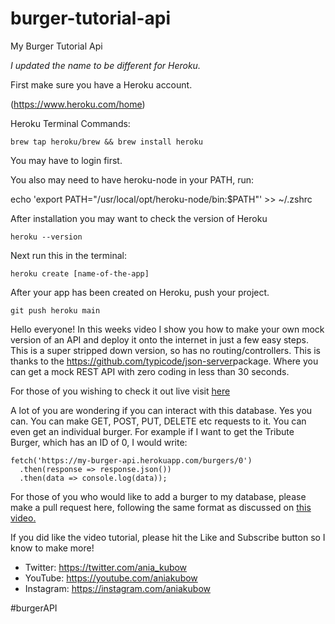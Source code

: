 # burger-tutorial-api
My Burger Tutorial Api

*I updated the name to be different for Heroku.*

First make sure you have a Heroku account.

(https://www.heroku.com/home)

Heroku Terminal Commands:

```console
brew tap heroku/brew && brew install heroku
```

You may have to login first.

You also may need to have heroku-node in your PATH, run:

  echo 'export PATH="/usr/local/opt/heroku-node/bin:$PATH"' >> ~/.zshrc
  
After installation you may want to check the version of Heroku

```console
heroku --version
```
Next run this in the terminal:

```console
heroku create [name-of-the-app]
```
After your app has been created on Heroku, push your project.
```console
git push heroku main
```

Hello everyone! In this weeks video I show you how to make your own mock version of an API and deploy it onto the internet in just a few easy steps. This is a super stripped down version, so has no routing/controllers. This is thanks to the https://github.com/typicode/json-server​ package. Where you can get a mock REST API with zero coding in less than 30 seconds.

For those of you wishing to check it out live visit [here](https://my-burger-api.herokuapp.com/)

A lot of you are wondering if you can interact with this database. Yes you can. You can make GET, POST, PUT, DELETE etc requests to it. You can even get an individual burger. For example if I want to get the Tribute Burger, which has an ID of 0, I would write: 

```
fetch('https://my-burger-api.herokuapp.com/burgers/0')
  .then(response => response.json())
  .then(data => console.log(data));
```

For those of you who would like to add a burger to my database, please make a pull request here, following the same format as discussed on [this video.](https://youtu.be/FLnxgSZ0DG4)

If you did like the video tutorial, please hit the Like and Subscribe button so I know to make more!

* Twitter: https://twitter.com/ania_kubow
* YouTube: https://youtube.com/aniakubow
* Instagram: https://instagram.com/aniakubow

#burgerAPI
